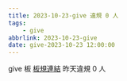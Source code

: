 ```yaml
---
title: 2023-10-23-give 違規 0 人
tags:
    - give
abbrlink: 2023-10-23-give
date: give-2023-10-23 12:00:00
---
```

give 板 [板規連結](https://www.ptt.cc/bbs/give/M.1612495900.A.C32.html)
昨天違規 0 人
